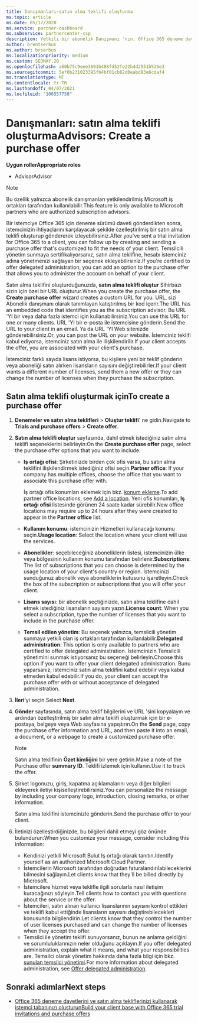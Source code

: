 ```yaml
---
title: Danışmanları-satın alma teklifi oluşturma
ms.topic: article
ms.date: 05/17/2020
ms.service: partner-dashboard
ms.subservice: partnercenter-csp
description: Yetkili bir abonelik Danışmanı 'nın, Office 365 deneme davetlerinde içerilecek bir satın alma teklifi ve özel URL oluşturmak için Iş Ortağı Merkezi 'ni nasıl kullanabileceği hakkında bilgi edinin.
author: brentserbus
ms.author: brserbus
ms.localizationpriority: medium
ms.custom: SEOMAY.20
ms.openlocfilehash: a60b75c9eee3601b488fd52fe22b4d2551b526e3
ms.sourcegitcommit: 5ef0b231023395fb4bf01cb82d0eabd83e6cdaf4
ms.translationtype: MT
ms.contentlocale: tr-TR
ms.lasthandoff: 04/07/2021
ms.locfileid: "106557758"
---
```

# <a name="advisors-create-a-purchase-offer"></a><span data-ttu-id="1ee43-103">Danışmanları: satın alma teklifi oluşturma</span><span class="sxs-lookup"><span data-stu-id="1ee43-103">Advisors: Create a purchase offer</span></span>

 
<span data-ttu-id="1ee43-104">**Uygun roller**</span><span class="sxs-lookup"><span data-stu-id="1ee43-104">**Appropriate roles**</span></span>

- <span data-ttu-id="1ee43-105">Advisor</span><span class="sxs-lookup"><span data-stu-id="1ee43-105">Advisor</span></span>


> [!NOTE]
> <span data-ttu-id="1ee43-106">Bu özellik yalnızca abonelik danışmanları yetkilendirilmiş Microsoft iş ortakları tarafından kullanılabilir.</span><span class="sxs-lookup"><span data-stu-id="1ee43-106">This feature is only available to Microsoft partners who are authorized subscription advisors.</span></span>

<span data-ttu-id="1ee43-107">Bir istemciye Office 365 için deneme sürümü daveti gönderdikten sonra, istemcinizin ihtiyaçlarını karşılayacak şekilde özelleştirilmiş bir satın alma teklifi oluşturup göndererek izleyebilirsiniz.</span><span class="sxs-lookup"><span data-stu-id="1ee43-107">After you've sent a trial invitation for Office 365 to a client, you can follow up by creating and sending a purchase offer that's customized to fit the needs of your client.</span></span> <span data-ttu-id="1ee43-108">Temsilcili yönetim sunmaya sertifikalıyorsanız, satın alma teklifine, hesabı istemciniz adına yönetmenizi sağlayan bir seçenek ekleyebilirsiniz.</span><span class="sxs-lookup"><span data-stu-id="1ee43-108">If you're certified to offer delegated administration, you can add an option to the purchase offer that allows you to administer the account on behalf of your client.</span></span>

<span data-ttu-id="1ee43-109">Satın alma teklifini oluşturduğunuzda, **satın alma teklifi oluştur** Sihirbazı sizin için özel bir URL oluşturur.</span><span class="sxs-lookup"><span data-stu-id="1ee43-109">When you create the purchase offer, the **Create purchase offer** wizard creates a custom URL for you.</span></span> <span data-ttu-id="1ee43-110">URL, sizi Abonelik danışmanı olarak tanımlayan katıştırılmış bir kod içerir.</span><span class="sxs-lookup"><span data-stu-id="1ee43-110">The URL has an embedded code that identifies you as the subscription advisor.</span></span> <span data-ttu-id="1ee43-111">Bu URL 'YI bir veya daha fazla istemci için kullanabilirsiniz.</span><span class="sxs-lookup"><span data-stu-id="1ee43-111">You can use this URL for one or many clients.</span></span> <span data-ttu-id="1ee43-112">URL 'YI bir e-posta ile istemcisine gönderin.</span><span class="sxs-lookup"><span data-stu-id="1ee43-112">Send the URL to your client in an email.</span></span> <span data-ttu-id="1ee43-113">Ya da URL 'YI Web sitenizde gönderebilirsiniz.</span><span class="sxs-lookup"><span data-stu-id="1ee43-113">Or, you can post the URL on your website.</span></span> <span data-ttu-id="1ee43-114">İstemciniz teklifi kabul ediyorsa, istemciniz satın alma ile ilişkilendirilir.</span><span class="sxs-lookup"><span data-stu-id="1ee43-114">If your client accepts the offer, you are associated with your client's purchase.</span></span>

<span data-ttu-id="1ee43-115">İstemciniz farklı sayıda lisans istiyorsa, bu kişilere yeni bir teklif gönderin veya aboneliği satın alırken lisansların sayısını değiştirebilirler.</span><span class="sxs-lookup"><span data-stu-id="1ee43-115">If your client wants a different number of licenses, send them a new offer or they can change the number of licenses when they purchase the subscription.</span></span>

## <a name="to-create-a-purchase-offer"></a><span data-ttu-id="1ee43-116">Satın alma teklifi oluşturmak için</span><span class="sxs-lookup"><span data-stu-id="1ee43-116">To create a purchase offer</span></span>

1. <span data-ttu-id="1ee43-117">**Denemeler ve satın alma teklifleri**  >  **Oluştur teklifi**' ne gidin.</span><span class="sxs-lookup"><span data-stu-id="1ee43-117">Navigate to **Trials and purchase offers** > **Create offer**.</span></span>

2. <span data-ttu-id="1ee43-118">**Satın alma teklifi oluştur** sayfasında, dahil etmek istediğiniz satın alma teklifi seçeneklerini belirleyin:</span><span class="sxs-lookup"><span data-stu-id="1ee43-118">On the **Create purchase offer** page, select the purchase offer options that you want to include:</span></span>

    - <span data-ttu-id="1ee43-119">**Iş ortağı ofisi**: Şirketinizde birden çok ofis varsa, bu satın alma teklifini ilişkilendirmek istediğiniz ofisi seçin.</span><span class="sxs-lookup"><span data-stu-id="1ee43-119">**Partner office**: If your company has multiple offices, choose the office that you want to associate this purchase offer with.</span></span>

        <span data-ttu-id="1ee43-120">İş ortağı ofis konumları eklemek için bkz. [konum ekleme](manage-locations.md).</span><span class="sxs-lookup"><span data-stu-id="1ee43-120">To add partner office locations, see [Add a location](manage-locations.md).</span></span> <span data-ttu-id="1ee43-121">Yeni ofis konumları, **Iş ortağı ofisi** listesinde görünen 24 saate kadar sürebilir.</span><span class="sxs-lookup"><span data-stu-id="1ee43-121">New office locations may require up to 24 hours after they were created to appear in the **Partner office** list.</span></span>

    - <span data-ttu-id="1ee43-122">**Kullanım konumu**: istemcinizin Hizmetleri kullanacağı konumu seçin.</span><span class="sxs-lookup"><span data-stu-id="1ee43-122">**Usage location**: Select the location where your client will use the services.</span></span>
    - <span data-ttu-id="1ee43-123">**Abonelikler**: seçebileceğiniz aboneliklerin listesi, istemcinizin ülke veya bölgesinin kullanım konumu tarafından belirlenir.</span><span class="sxs-lookup"><span data-stu-id="1ee43-123">**Subscriptions**: The list of subscriptions that you can choose is determined by the usage location of your client's country or region.</span></span> <span data-ttu-id="1ee43-124">İstemcinizi sunduğunuz abonelik veya aboneliklerin kutusunu işaretleyin.</span><span class="sxs-lookup"><span data-stu-id="1ee43-124">Check the box of the subscription or subscriptions that you will offer your client.</span></span>
    - <span data-ttu-id="1ee43-125">**Lisans sayısı**: bir abonelik seçtiğinizde, satın alma teklifine dahil etmek istediğiniz lisansların sayısını yazın.</span><span class="sxs-lookup"><span data-stu-id="1ee43-125">**License count**: When you select a subscription, type the number of licenses that you want to include in the purchase offer.</span></span>
    - <span data-ttu-id="1ee43-126">**Temsil edilen yönetim**: Bu seçenek yalnızca, temsilcili yönetim sunmaya yetkili olan iş ortakları tarafından kullanılabilir.</span><span class="sxs-lookup"><span data-stu-id="1ee43-126">**Delegated administration**: This option is only available to partners who are certified to offer delegated administration.</span></span> <span data-ttu-id="1ee43-127">İstemcinizin Temsilcili yönetimini sunmak istiyorsanız bu seçeneği belirleyin.</span><span class="sxs-lookup"><span data-stu-id="1ee43-127">Choose this option if you want to offer your client delegated administration.</span></span> <span data-ttu-id="1ee43-128">Bunu yaparsanız, istemciniz satın alma teklifini kabul edebilir veya kabul etmeden kabul edebilir.</span><span class="sxs-lookup"><span data-stu-id="1ee43-128">If you do, your client can accept the purchase offer with or without acceptance of delegated administration.</span></span>

3. <span data-ttu-id="1ee43-129">**İleri**’yi seçin.</span><span class="sxs-lookup"><span data-stu-id="1ee43-129">Select **Next**.</span></span>

4. <span data-ttu-id="1ee43-130">**Gönder** sayfasında, satın alma teklif bilgilerini ve URL 'sini kopyalayın ve ardından özelleştirilmiş bir satın alma teklifi oluşturmak için bir e-postaya, belgeye veya Web sayfasına yapıştırın.</span><span class="sxs-lookup"><span data-stu-id="1ee43-130">On the **Send** page, copy the purchase offer information and URL, and then paste it into an email, a document, or a webpage to create a customized purchase offer.</span></span>

    > [!NOTE]
    > <span data-ttu-id="1ee43-131">Satın alma teklifinin **Özet kimliğini** bir yere getirin.</span><span class="sxs-lookup"><span data-stu-id="1ee43-131">Make a note of the Purchase offer **summary ID**.</span></span> <span data-ttu-id="1ee43-132">Teklifi izlemek için kullanın.</span><span class="sxs-lookup"><span data-stu-id="1ee43-132">Use it to track the offer.</span></span>

5. <span data-ttu-id="1ee43-133">Şirket logonuzu, giriş, kapatma açıklamalarını veya diğer bilgileri ekleyerek iletiyi kişiselleştirebilirsiniz.</span><span class="sxs-lookup"><span data-stu-id="1ee43-133">You can personalize the message by including your company logo, introduction, closing remarks, or other information.</span></span>

    <span data-ttu-id="1ee43-134">Satın alma teklifini istemcinizle gönderin.</span><span class="sxs-lookup"><span data-stu-id="1ee43-134">Send the purchase offer to your client.</span></span>

6. <span data-ttu-id="1ee43-135">İletinizi özelleştirdiğinizde, bu bilgileri dahil etmeyi göz önünde bulundurun:</span><span class="sxs-lookup"><span data-stu-id="1ee43-135">When you customize your message, consider including this information:</span></span>

    - <span data-ttu-id="1ee43-136">Kendinizi yetkili Microsoft Bulut Iş ortağı olarak tanıtın.</span><span class="sxs-lookup"><span data-stu-id="1ee43-136">Identify yourself as an authorized Microsoft Cloud Partner.</span></span>
    - <span data-ttu-id="1ee43-137">İstemcilerin Microsoft tarafından doğrudan faturalandırılabileceklerini bilmesini sağlayın.</span><span class="sxs-lookup"><span data-stu-id="1ee43-137">Let clients know that they'll be billed directly by Microsoft.</span></span>
    - <span data-ttu-id="1ee43-138">İstemcilere hizmet veya teklifle ilgili sorularla nasıl iletişim kuracağınızı söyleyin.</span><span class="sxs-lookup"><span data-stu-id="1ee43-138">Tell clients how to contact you with questions about the service or the offer.</span></span>
    - <span data-ttu-id="1ee43-139">İstemcileri, satın alınan kullanıcı lisanslarının sayısını kontrol ettikleri ve teklifi kabul ettiğinde lisansların sayısını değiştirebilecekleri konusunda bilgilendirin.</span><span class="sxs-lookup"><span data-stu-id="1ee43-139">Let clients know that they control the number of user licenses purchased and can change the number of licenses when they accept the offer.</span></span>
    - <span data-ttu-id="1ee43-140">Temsilci ile yönetim teklifi sunuyorsanız, bunun ne anlama geldiğini ve sorumluluklarınızın neler olduğunu açıklayın.</span><span class="sxs-lookup"><span data-stu-id="1ee43-140">If you offer delegated administration, explain what it means, and what your responsibilities are.</span></span> <span data-ttu-id="1ee43-141">Temsilci olarak yönetim hakkında daha fazla bilgi için bkz. [sunulan temsilci yönetimi](customers-revoke-admin-privileges.md).</span><span class="sxs-lookup"><span data-stu-id="1ee43-141">For more information about delegated administration, see [Offer delegated administration](customers-revoke-admin-privileges.md).</span></span>

## <a name="next-steps"></a><span data-ttu-id="1ee43-142">Sonraki adımlar</span><span class="sxs-lookup"><span data-stu-id="1ee43-142">Next steps</span></span>

- [<span data-ttu-id="1ee43-143">Office 365 deneme davetlerini ve satın alma tekliflerinizi kullanarak istemci tabanınızı oluşturun</span><span class="sxs-lookup"><span data-stu-id="1ee43-143">Build your client base with Office 365 trial invitations and purchase offers</span></span>](advisors-build-your-business.md)